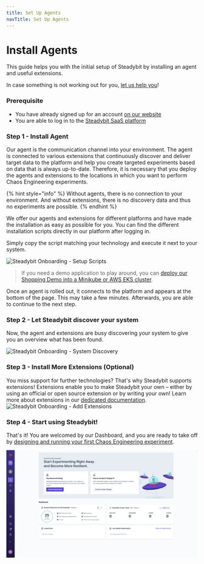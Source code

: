 ```yaml
---
title: Set Up Agents
navTitle: Set Up Agents
---
```


# Install Agents

This guide helps you with the initial setup of Steadybit by installing an agent and useful extensions.

In case something is not working out for you, [let us help you](https://www.steadybit.com/contact)!

### Prerequisite

- You have already signed up for an account [on our website](https://signup.steadybit.com/)
- You are able to log in to the [Steadybit SaaS platform](https://platform.steadybit.com/)

### Step 1 - Install Agent

Our agent is the communication channel into your environment.
The agent is connected to various extensions that continuously discover and deliver target data to the platform and help you create targeted experiments based on data that is always up-to-date.
Therefore, it is necessary that you deploy the agents and extensions to the locations in which you want to perform Chaos Engineering experiments.

{% hint style="info" %}
Without agents, there is no connection to your environment. And without extensions, there is no discovery data and thus no experiments are possible.
{% endhint %}

We offer our agents and extensions for different platforms and have made the installation as easy as possible for you.
You can find the different installation scripts directly in our platform after logging in.

Simply copy the script matching your technology and execute it next to your system.

![Steadybit Onboarding - Setup Scripts](set-up-agents-step1.png)

> If you need a demo application to play around, you can [deploy our Shopping Demo into a Minikube or AWS EKS cluster](deploy-example-application.md).

Once an agent is rolled out, it connects to the platform and appears at the bottom of the page.
This may take a few minutes.
Afterwards, you are able to continue to the next step.

### Step 2 - Let Steadybit discover your system

Now, the agent and extensions are busy discovering your system to give you an overview what has been found.

![Steadybit Onboarding - System Discovery](set-up-agents-step2.png)

### Step 3 - Install More Extensions (Optional)

You miss support for further technologies?
That's why Steadybit supports extensions!
Extensions enable you to make Steadybit your own – either by using an official or open source extension or by writing your own!
Learn more about extensions in our [dedicated documentation](../integrate-with-steadybit/extensions/).
![Steadybit Onboarding - Add Extensions](set-up-agents-step3.png)

### Step 4 - Start using Steadybit!

That's it!
You are welcomed by our Dashboard, and you are ready to take off by [designing and running your first Chaos Engineering experiment](run-experiment.md).

![Steadybit Dashboard](set-up-agents-step4.png)
